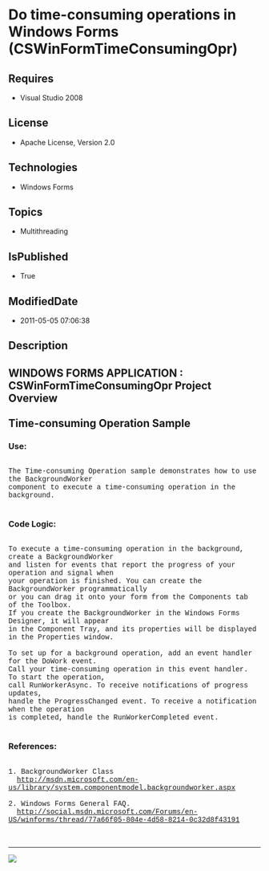 # Do time-consuming operations in Windows Forms (CSWinFormTimeConsumingOpr)
## Requires
* Visual Studio 2008
## License
* Apache License, Version 2.0
## Technologies
* Windows Forms
## Topics
* Multithreading
## IsPublished
* True
## ModifiedDate
* 2011-05-05 07:06:38
## Description

<p style="font-family:Courier New"></p>
<h2>WINDOWS FORMS APPLICATION : CSWinFormTimeConsumingOpr Project Overview<br>
<br>
Time-consuming Operation Sample<br>
</h2>
<p style="font-family:Courier New"></p>
<h3>Use:</h3>
<p style="font-family:Courier New"><br>
The Time-consuming Operation sample demonstrates how to use the BackgroundWorker <br>
component to execute a time-consuming operation in the background.<br>
&nbsp; <br>
</p>
<h3>Code Logic:</h3>
<p style="font-family:Courier New"><br>
To execute a time-consuming operation in the background, create a BackgroundWorker
<br>
and listen for events that report the progress of your operation and signal when <br>
your operation is finished. You can create the BackgroundWorker programmatically <br>
or you can drag it onto your form from the Components tab of the Toolbox. <br>
If you create the BackgroundWorker in the Windows Forms Designer, it will appear <br>
in the Component Tray, and its properties will be displayed in the Properties window.<br>
<br>
To set up for a background operation, add an event handler for the DoWork event. <br>
Call your time-consuming operation in this event handler. To start the operation,
<br>
call RunWorkerAsync. To receive notifications of progress updates, <br>
handle the ProgressChanged event. To receive a notification when the operation <br>
is completed, handle the RunWorkerCompleted event. <br>
<br>
</p>
<h3>References:</h3>
<p style="font-family:Courier New"><br>
1. BackgroundWorker Class<br>
&nbsp; <a target="_blank" href="http://msdn.microsoft.com/en-us/library/system.componentmodel.backgroundworker.aspx">
http://msdn.microsoft.com/en-us/library/system.componentmodel.backgroundworker.aspx</a><br>
&nbsp; <br>
2. Windows Forms General FAQ.<br>
&nbsp; <a target="_blank" href="http://social.msdn.microsoft.com/Forums/en-US/winforms/thread/77a66f05-804e-4d58-8214-0c32d8f43191">
http://social.msdn.microsoft.com/Forums/en-US/winforms/thread/77a66f05-804e-4d58-8214-0c32d8f43191</a><br>
&nbsp; <br>
<br>
</p>
<hr>
<div><a href="http://go.microsoft.com/?linkid=9759640" style="margin-top:3px"><img src="http://bit.ly/onecodelogo">
</a></div>
